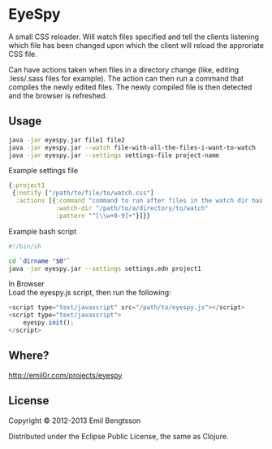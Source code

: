 # EyeSpy

A small CSS reloader. Will watch files specified and tell the clients listening which file has been changed upon which the client will reload the approriate CSS file.

Can have actions taken when files in a directory change (like, editing .less/.sass files for example). The action can then run a command that compiles the newly edited files. The newly compiled file is then detected and the browser is refreshed.

## Usage

```bash
java -jar eyespy.jar file1 file2  
java -jar eyespy.jar --watch file-with-all-the-files-i-want-to-watch
java -jar eyespy.jar --settings settings-file project-name
```

Example settings file
```clojure
{:project1
 {:notify ["/path/to/file/to/watch.css"]
  :actions [{:command "command to run after files in the watch dir has changed"
             :watch-dir "/path/to/a/directory/to/watch"
             :pattern "^[\\w+0-9]+"}]}}
```

Example bash script
```bash
#!/bin/sh

cd `dirname "$0"`
java -jar eyespy.jar --settings settings.edn project1
```

In Browser  
Load the eyespy.js script, then run the following:  
```javascript
<script type="text/javascript" src="/path/to/eyespy.js"></script>
<script type="text/javascript">
    eyespy.init();
</script>
```

## Where?

http://emil0r.com/projects/eyespy

## License

Copyright © 2012-2013 Emil Bengtsson

Distributed under the Eclipse Public License, the same as Clojure.
